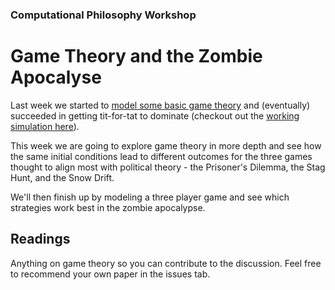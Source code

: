 ### Computational Philosophy Workshop

# Game Theory and the Zombie Apocalyse

Last week we started to [model some basic game theory](https://github.com/davekinkead/spatialised-prisoners-dilemma) and (eventually) succeeded in getting tit-for-tat to dominate (checkout out the [working simulation here](http://dave.kinkead.com.au/spatialised-prisoners-dilemma/)).

This week we are going to explore game theory in more depth and see how the same initial conditions lead to different outcomes for the three games thought to align most with political theory - the Prisoner's Dilemma, the Stag Hunt, and the Snow Drift.

We'll then finish up by modeling a three player game and see which strategies work best in the zombie apocalypse.


## Readings

Anything on game theory so you can contribute to the discussion.  Feel free to recommend your own paper in the issues tab.
